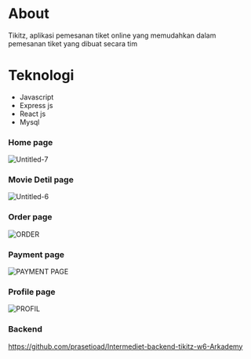 
# About
Tikitz, aplikasi pemesanan tiket online yang memudahkan dalam pemesanan tiket yang dibuat secara tim

# Teknologi
* Javascript
* Express js
* React js
* Mysql

### Home page
![Untitled-7](https://user-images.githubusercontent.com/66661143/116281038-7e025a00-a7b3-11eb-87ca-7d021811ced8.jpg)
### Movie Detil page
![Untitled-6](https://user-images.githubusercontent.com/66661143/116281036-7d69c380-a7b3-11eb-82a0-2744faf14c79.jpg)
### Order page
![ORDER](https://user-images.githubusercontent.com/66661143/116281019-7a6ed300-a7b3-11eb-8271-c7870e58b9d3.png)
### Payment page
![PAYMENT PAGE](https://user-images.githubusercontent.com/66661143/116281304-c6217c80-a7b3-11eb-980f-ec91420c2837.png)
### Profile page
![PROFIL](https://user-images.githubusercontent.com/66661143/116281028-7c389680-a7b3-11eb-89b6-635a8717ac5c.png)

### Backend
https://github.com/prasetioad/Intermediet-backend-tikitz-w6-Arkademy
